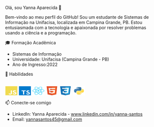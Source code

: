 
 Olá, sou Yanna Aparecida 👋

Bem-vindo ao meu perfil do GitHub! Sou um estudante de Sistemas de Informação na Unifacisa, localizada em Campina Grande, PB. Estou entusiasmada com a tecnologia e apaixonada por resolver problemas usando a ciência e a programação.

🎓 Formação Acadêmica

  - Sistemas de Informação
  - Universidade: Unifacisa (Campina Grande - PB)
  - Ano de Ingresso:2022

 🚀 Habilidades
 
 
<div style="display: inline_block"><br>
  <img align="center" alt="Yanna-Js" height="30" width="40" src="https://raw.githubusercontent.com/devicons/devicon/master/icons/javascript/javascript-plain.svg">
  <img align="center" alt="Yanna-Ts" height="30" width="40" src="https://raw.githubusercontent.com/devicons/devicon/master/icons/typescript/typescript-plain.svg">
  <img align="center" alt="Yanna-React" height="30" width="40" src="https://raw.githubusercontent.com/devicons/devicon/master/icons/react/react-original.svg">
  <img align="center" alt="Yanna-HTML" height="30" width="40" src="https://raw.githubusercontent.com/devicons/devicon/master/icons/html5/html5-original.svg">
  <img align="center" alt="Yanna-CSS" height="30" width="40" src="https://raw.githubusercontent.com/devicons/devicon/master/icons/css3/css3-original.svg">
  <img align="center" alt="Yanna-Python" height="30" width="40" src="https://raw.githubusercontent.com/devicons/devicon/master/icons/python/python-original.svg">
</div>


 📫 Conecte-se comigo

- LinkedIn: Yanna Aparecida - www.linkedin.com/in/yanna-santos
- Email: yannasantos45@gmail.com



